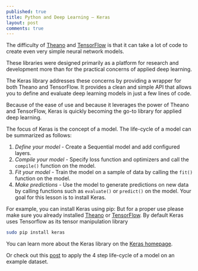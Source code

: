 ```yaml
---
published: true
title: Python and Deep Learning – Keras
layout: post
comments: true
---
```


The difficulty of [Theano](../Python-and-Deep-Learning-Theano) and [TensorFlow](../Python-and-Deep-Learning-Tensorflow) is that it can take a lot of code to create even very simple neural network models.

These libraries were designed primarily as a platform for research and development more than for the practical concerns of applied deep learning.

The Keras library addresses these concerns by providing a wrapper for both Theano and TensorFlow. It provides a clean and simple API that allows you to define and evaluate deep learning models in just a few lines of code.

Because of the ease of use and because it leverages the power of Theano and TensorFlow, Keras is quickly becoming the go-to library for applied deep learning.

The focus of Keras is the concept of a model. The life-cycle of a model can be summarized as follows:

1. *Define your model* - Create a Sequential model and add configured layers.
2. *Compile your model* - Specify loss function and optimizers and call the `compile()` function on the model.
3. *Fit your model* - Train the model on a sample of data by calling the `fit()` function on the model.
4. *Make predictions* - Use the model to generate predictions on new data by calling functions such as `evaluate()` or `predict()` on the model.
Your goal for this lesson is to install Keras.

For example, you can install Keras using pip:
But for a proper use please make sure you already installed [Theano](../Python-and-Deep-Learning-Theano) or [TensorFlow](../Python-and-Deep-Learning-Tensorflow). By default Keras uses Tensorflow as its tensor manipulation library
```sh
sudo pip install keras
```

You can learn more about the Keras library on the [Keras homepage](https://keras.io).

Or check out this [post](../Python-and-Deep-Learning-Building-an-ANN-with-Keras) to apply the 4 step life-cycle of a model on an example dataset.
